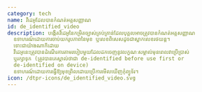 ```yaml
---
category: tech
name: វីដេអូដែលបានកំណត់អត្តសញ្ញាណ
id: de_identified_video
description: បង្កើត​វីដេអូ​នៃ​កម្រិត​ច្បាស់​គ្រប់គ្រាន់​ដែល​បុគ្គល​អាច​ត្រូវ​បាន​កំណត់​អត្តសញ្ញាណ
  ឧទាហរណ៍​ដោយ​ការ​ចាប់​យក​រូបភាព​នៃ​មុខ ឬ​លេខ​ពិសេស​ដូចជា​ស្លាក​លេខ​រថយន្ត។
  ទោះជាយ៉ាងណាក៏ដោយ
  វីដេអូនេះត្រូវបានដំណើរការតាមរបៀបមួយដែលដកចេញនូវលក្ខណៈសម្គាល់មុនពេលវាប្រើប្រាស់
  ឬរក្សាទុក (ត្រូវបានគេស្គាល់ថាជា de-identified before use first or
  de-identified on device)
  ឧទាហរណ៍ដោយការធ្វើឱ្យមុខព្រិលដោយប្រើការមើលឃើញកុំព្យូទ័រ។
icon: /dtpr-icons/de_identified_video.svg
---
```

